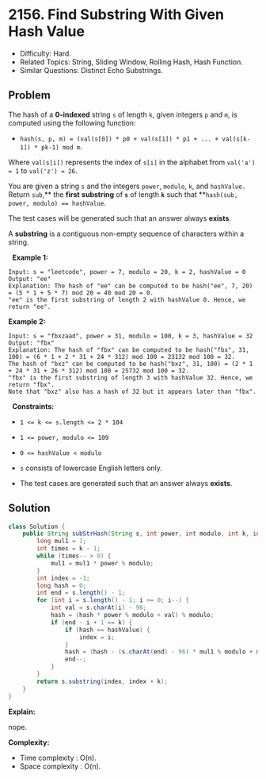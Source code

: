 # 2156. Find Substring With Given Hash Value

- Difficulty: Hard.
- Related Topics: String, Sliding Window, Rolling Hash, Hash Function.
- Similar Questions: Distinct Echo Substrings.

## Problem

The hash of a **0-indexed** string ```s``` of length ```k```, given integers ```p``` and ```m```, is computed using the following function:


	
- ```hash(s, p, m) = (val(s[0]) * p0 + val(s[1]) * p1 + ... + val(s[k-1]) * pk-1) mod m```.


Where ```val(s[i])``` represents the index of ```s[i]``` in the alphabet from ```val('a') = 1``` to ```val('z') = 26```.

You are given a string ```s``` and the integers ```power```, ```modulo```, ```k```, and ```hashValue.``` Return ```sub```,** the **first** **substring** of **```s```** of length **```k```** such that **```hash(sub, power, modulo) == hashValue```.

The test cases will be generated such that an answer always **exists**.

A **substring** is a contiguous non-empty sequence of characters within a string.

 
**Example 1:**

```
Input: s = "leetcode", power = 7, modulo = 20, k = 2, hashValue = 0
Output: "ee"
Explanation: The hash of "ee" can be computed to be hash("ee", 7, 20) = (5 * 1 + 5 * 7) mod 20 = 40 mod 20 = 0. 
"ee" is the first substring of length 2 with hashValue 0. Hence, we return "ee".
```

**Example 2:**

```
Input: s = "fbxzaad", power = 31, modulo = 100, k = 3, hashValue = 32
Output: "fbx"
Explanation: The hash of "fbx" can be computed to be hash("fbx", 31, 100) = (6 * 1 + 2 * 31 + 24 * 312) mod 100 = 23132 mod 100 = 32. 
The hash of "bxz" can be computed to be hash("bxz", 31, 100) = (2 * 1 + 24 * 31 + 26 * 312) mod 100 = 25732 mod 100 = 32. 
"fbx" is the first substring of length 3 with hashValue 32. Hence, we return "fbx".
Note that "bxz" also has a hash of 32 but it appears later than "fbx".
```

 
**Constraints:**


	
- ```1 <= k <= s.length <= 2 * 104```
	
- ```1 <= power, modulo <= 109```
	
- ```0 <= hashValue < modulo```
	
- ```s``` consists of lowercase English letters only.
	
- The test cases are generated such that an answer always **exists**.



## Solution

```java
class Solution {
    public String subStrHash(String s, int power, int modulo, int k, int hashValue) {
        long mul1 = 1;
        int times = k - 1;
        while (times-- > 0) {
            mul1 = mul1 * power % modulo;
        }
        int index = -1;
        long hash = 0;
        int end = s.length() - 1;
        for (int i = s.length() - 1; i >= 0; i--) {
            int val = s.charAt(i) - 96;
            hash = (hash * power % modulo + val) % modulo;
            if (end - i + 1 == k) {
                if (hash == hashValue) {
                    index = i;
                }
                hash = (hash - (s.charAt(end) - 96) * mul1 % modulo + modulo) % modulo;
                end--;
            }
        }
        return s.substring(index, index + k);
    }
}
```

**Explain:**

nope.

**Complexity:**

* Time complexity : O(n).
* Space complexity : O(n).

